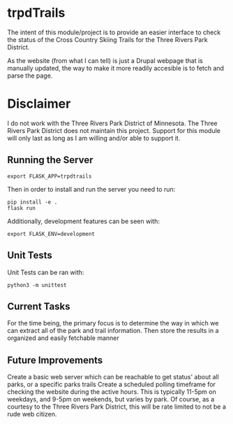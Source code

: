 # trpdTrails

The intent of this module/project is to provide an easier interface to check the status of the Cross Country Skiing Trails for the Three Rivers Park District.

As the website (from what I can tell) is just a Drupal webpage that is manually updated, the way to make it more readily accesible is to fetch and parse the page.

# Disclaimer
I do not work with the Three Rivers Park District of Minnesota.
The Three Rivers Park District does not maintain this project.
Support for this module will only last as long as I am willing and/or able to support it.

## Running the Server
```
export FLASK_APP=trpdtrails
```

Then in order to install and run the server you need to run:
```
pip install -e .
flask run
```

Additionally, development features can be seen with:
```
export FLASK_ENV=development
```


## Unit Tests

Unit Tests can be ran with:

```
python3 -m unittest
```

## Current Tasks
For the time being, the primary focus is to determine the way in which we can extract all of the park and trail information.
Then store the results in a organized and easily fetchable manner

## Future Improvements
Create a basic web server which can be reachable to get status' about all parks, or a specific parks trails
Create a scheduled polling timeframe for checking the website during the active hours. This is typically 11-5pm on weekdays, and 9-5pm on weekends, but varies by park.
Of course, as a courtesy to the Three Rivers Park District, this will be rate limited to not be a rude web citizen.

